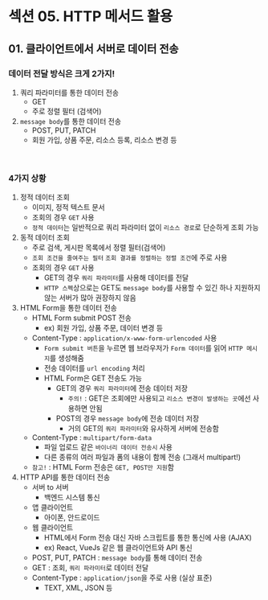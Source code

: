 # 섹션 05. HTTP 메서드 활용
## 01. 클라이언트에서 서버로 데이터 전송
### 데이터 전달 방식은 크게 2가지!
1. 쿼리 파라미터를 통한 데이터 전송
	- GET
	- 주로 정렬 필터 (검색어)
2. `message body`를 통한 데이터 전송
	- POST, PUT, PATCH
	- 회원 가입, 상품 주문, 리소스 등록, 리소스 변경 등  
<br/>

### 4가지 상황
1. 정적 데이터 조회
	- 이미지, 정적 텍스트 문서
	- 조회의 경우 `GET` 사용
	- `정적 데이터`는 일반적으로 쿼리 파라미터 없이 `리소스 경로`로 단순하게 조회 가능
2. 동적 데이터 조회
	- 주로 검색, 게시판 목록에서 정렬 필터(검색어)
	- `조회 조건을 줄여주는 필터` `조회 결과를 정렬하는 정렬 조건`에 주로 사용
	- 조회의 경우 `GET` 사용
		-	GET의 경우 `쿼리 파라미터`를 사용해 데이터를 전달
		-	`HTTP 스펙`상으로는 GET도 `message body`를 사용할 수 있긴 하나 지원하지 않는 서버가 많아 권장하지 않음
3. HTML Form을 통한 데이터 전송
	- HTML Form submit POST 전송
		- ex) 회원 가입, 상품 주문, 데이터 변경 등
	- Content-Type : `application/x-www-form-urlencoded` 사용
		- `Form submit 버튼`을 누르면 웹 브라우저가 `Form 데이터`를 읽어 `HTTP 메시지`를 생성해줌
		- 전송 데이터를 `url encoding` 처리
		- HTML Form은 GET 전송도 가능
			- GET의 경우 `쿼리 파라미터`에 전송 데이터 저장
				-  `주의!` : GET은 조회에만 사용되고 `리소스 변경이 발생하는 곳`에선 사용하면 안됨
			- POST의 경우 `message body`에 전송 데이터 저장
				- 거의 GET의 `쿼리 파라미터`와 유사하게 서버에 전송함
	- Content-Type : `multipart/form-data`
		- 파일 업로드 같은 `바이너리 데이터 전송시` 사용
		- 다른 종류의 여러 파일과 폼의 내용이 함께 전송 (그래서 multipart!)
	- `참고!` : HTML Form 전송은 `GET, POST만 지원`함
4. HTTP API를 통한 데이터 전송
	- 서버 to 서버
		- 백엔드 시스템 통신
	- 앱 클라이언트
		- 아이폰, 안드로이드
	- 웹 클라이언트
		- HTML에서 Form 전송 대신 자바 스크립트를 통한 통신에 사용 (AJAX)
		- ex) React, VueJs 같은 웹 클라이언트와 API 통신
	- POST, PUT, PATCH : `message body`를 통해 데이터 전송
	- GET : 조회, `쿼리 파라미터`로 데이터 전달
	- Content-Type : `application/json`을 주로 사용 (실상 표준)
		- TEXT, XML, JSON 등